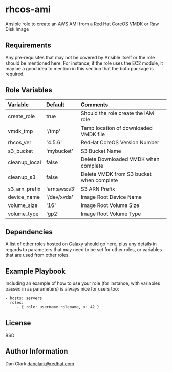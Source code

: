 rhcos-ami
=========

Ansible role to create an AWS AMI from a Red Hat CoreOS VMDK or Raw Disk Image

Requirements
------------

Any pre-requisites that may not be covered by Ansible itself or the role should be mentioned here. For instance, if the role uses the EC2 module, it may be a good idea to mention in this section that the boto package is required.

Role Variables
--------------

| Variable        | Default      | Comments                                 |
| :---            | :---         | :---                                     |
| create_role     | true         | Should the role create the IAM role      |
| vmdk_tmp        | '/tmp'       | Temp location of downloaded VMDK file    |
| rhcos_ver       | '4.5.6'      | RedHat CoreOS Version Number             |
| s3_bucket       | 'mybucket'   | S3 Bucket Name                           |
| cleanup_local   | false        | Delete Downloaded VMDK when complete     |
| cleanup_s3      | false        | Delete VMDK from S3 bucket when complete |
| s3_arn_prefix   | 'arn:aws:s3' | S3 ARN Prefix                            |
| device_name     | '/dev/xvda'  | Image Root Device Name                   |
| volume_size     | '16'         | Image Root Volume Size                   |
| volume_type     | 'gp2'        | Image Root Volume Type                   |


Dependencies
------------

A list of other roles hosted on Galaxy should go here, plus any details in regards to parameters that may need to be set for other roles, or variables that are used from other roles.

Example Playbook
----------------

Including an example of how to use your role (for instance, with variables passed in as parameters) is always nice for users too:

    - hosts: servers
      roles:
         - { role: username.rolename, x: 42 }

License
-------

BSD

Author Information
------------------

Dan Clark <danclark@redhat.com>

